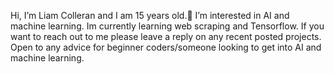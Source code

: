 Hi, I’m Liam Colleran and I am 15 years old.👋
I’m interested in AI and machine learning.
Im currently learning web scraping and Tensorflow.
If you want to reach out to me please leave a reply on any recent posted projects.
Open to any advice for beginner coders/someone looking to get into AI and machine learning.
